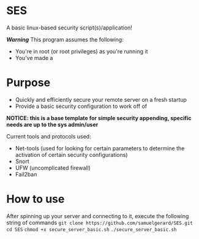 # SES
A basic linux-based security script(s)/application!

***Warning***
This program assumes the following:
- You're in root (or root privileges) as you're running it
- You've made a

# Purpose
- Quickly and efficiently secure your remote server on a fresh startup
- Provide a basic security configuration to work off of

**NOTICE: this is a base template for simple security appending, specific needs are up to the sys admin/user**



Current tools and protocols used:
- Net-tools (used for looking for certain parameters to determine the activation of certain security configurations)
- Snort
- UFW (uncomplicated firewall)
- Fail2ban


# How to use
After spinning up your server and connecting to it, execute the following string of commands
`git clone https://github.com/samuelgerard/SES.git`
`cd SES`
`chmod +x secure_server_basic.sh`
`./secure_server_basic.sh`

